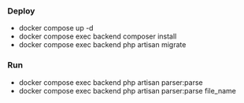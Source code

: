 ### Deploy
- docker compose up -d
- docker compose exec backend composer install
- docker compose exec backend php artisan migrate

### Run
- docker compose exec backend php artisan parser:parse
- docker compose exec backend php artisan parser:parse file_name